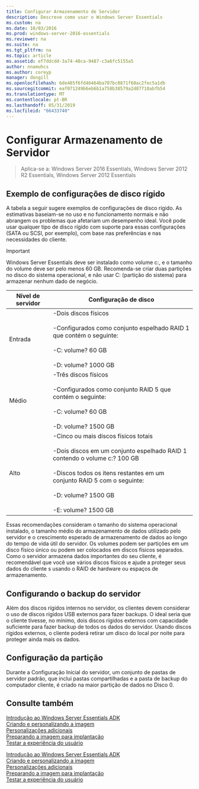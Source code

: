 ```yaml
---
title: Configurar Armazenamento de Servidor
description: Descreve como usar o Windows Server Essentials
ms.custom: na
ms.date: 10/03/2016
ms.prod: windows-server-2016-essentials
ms.reviewer: na
ms.suite: na
ms.tgt_pltfrm: na
ms.topic: article
ms.assetid: ef7ddcdd-3a74-40ca-9487-c3a6fc5155a5
author: nnamuhcs
ms.author: coreyp
manager: dongill
ms.openlocfilehash: 6de485f6fd46464ba707bc0871f60ac2fec5a1db
ms.sourcegitcommit: eaf071249b6eb6b1a758b38579a2d87710abfb54
ms.translationtype: MT
ms.contentlocale: pt-BR
ms.lasthandoff: 05/31/2019
ms.locfileid: "66433740"
---
```

# <a name="configure-server-storage"></a>Configurar Armazenamento de Servidor

>Aplica-se a: Windows Server 2016 Essentials, Windows Server 2012 R2 Essentials, Windows Server 2012 Essentials

## <a name="sample-hard-disk-configurations"></a>Exemplo de configurações de disco rígido  
 A tabela a seguir sugere exemplos de configurações de disco rígido. As estimativas baseiam-se no uso e no funcionamento normais e não abrangem os problemas que afetariam um desempenho ideal. Você pode usar qualquer tipo de disco rígido com suporte para essas configurações (SATA ou SCSI, por exemplo), com base nas preferências e nas necessidades do cliente.  
  
> [!IMPORTANT]
>   Windows Server Essentials deve ser instalado como volume c:, e o tamanho do volume deve ser pelo menos 60 GB. Recomenda-se criar duas partições no disco do sistema operacional, e não usar C: (partição do sistema) para armazenar nenhum dado de negócio.  
  
|Nível de servidor|Configuração de disco|  
|------------------|------------------------|  
|Entrada|-Dois discos físicos<br /><br /> -Configurados como conjunto espelhado RAID 1 que contém o seguinte:<br /><br /> -C: volume? 60 GB<br /><br /> -D: volume? 1000 GB|  
|Médio|-Três discos físicos<br /><br /> -Configurados como conjunto RAID 5 que contém o seguinte:<br /><br /> -C: volume? 60 GB<br /><br /> -D: volume? 1500 GB|  
|Alto|-Cinco ou mais discos físicos totais<br /><br /> -Dois discos em um conjunto espelhado RAID 1 contendo o volume c:? 100 GB<br /><br /> -Discos todos os itens restantes em um conjunto RAID 5 com o seguinte:<br /><br /> -D: volume? 1500 GB<br /><br /> -E: volume? 1500 GB|  
  
 Essas recomendações consideram o tamanho do sistema operacional instalado, o tamanho médio do armazenamento de dados utilizado pelo servidor e o crescimento esperado de armazenamento de dados ao longo do tempo de vida útil do servidor. Os volumes podem ser partições em um disco físico único ou podem ser colocados em discos físicos separados. Como o servidor armazena dados importantes do seu cliente, é recomendável que você use vários discos físicos e ajude a proteger seus dados do cliente s usando o RAID de hardware ou espaços de armazenamento.  
  
## <a name="configuring-your-server-backup"></a>Configurando o backup do servidor  
 Além dos discos rígidos internos no servidor, os clientes devem considerar o uso de discos rígidos USB externos para fazer backups. O ideal seria que o cliente tivesse, no mínimo, dois discos rígidos externos com capacidade suficiente para fazer backup de todos os dados do servidor. Usando discos rígidos externos, o cliente poderá retirar um disco do local por noite para proteger ainda mais os dados.  
  
## <a name="partition-configuration"></a>Configuração da partição  
 Durante a Configuração Inicial do servidor, um conjunto de pastas de servidor padrão, que inclui pastas compartilhadas e a pasta de backup do computador cliente, é criado na maior partição de dados no Disco 0.  
  
## <a name="see-also"></a>Consulte também  

 [Introdução ao Windows Server Essentials ADK](Getting-Started-with-the-Windows-Server-Essentials-ADK.md)   
 [Criando e personalizando a imagem](Creating-and-Customizing-the-Image.md)   
 [Personalizações adicionais](Additional-Customizations.md)   
 [Preparando a imagem para implantação](Preparing-the-Image-for-Deployment.md)   
 [Testar a experiência do usuário](Testing-the-Customer-Experience.md)

 [Introdução ao Windows Server Essentials ADK](../install/Getting-Started-with-the-Windows-Server-Essentials-ADK.md)   
 [Criando e personalizando a imagem](../install/Creating-and-Customizing-the-Image.md)   
 [Personalizações adicionais](../install/Additional-Customizations.md)   
 [Preparando a imagem para implantação](../install/Preparing-the-Image-for-Deployment.md)   
 [Testar a experiência do usuário](../install/Testing-the-Customer-Experience.md)


